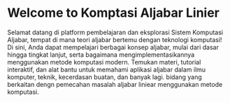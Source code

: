 # Welcome to Komptasi Aljabar Linier

Selamat datang di platform pembelajaran dan eksplorasi Sistem Komputasi Aljabar, tempat di mana teori aljabar bertemu dengan teknologi komputasi!
Di sini, Anda dapat mempelajari berbagai konsep aljabar, mulai dari dasar hingga tingkat lanjut, serta bagaimana mengimplementasikannya menggunakan metode komputasi modern. Temukan materi, tutorial interaktif, dan alat bantu untuk memahami aplikasi aljabar dalam ilmu komputer, teknik, kecerdasan buatan, dan banyak lagi.
bidang yang berkaitan dengn pemecahan masalah aljabar liniear menggunakan metode komputasi.


```{tableofcontents}
```
